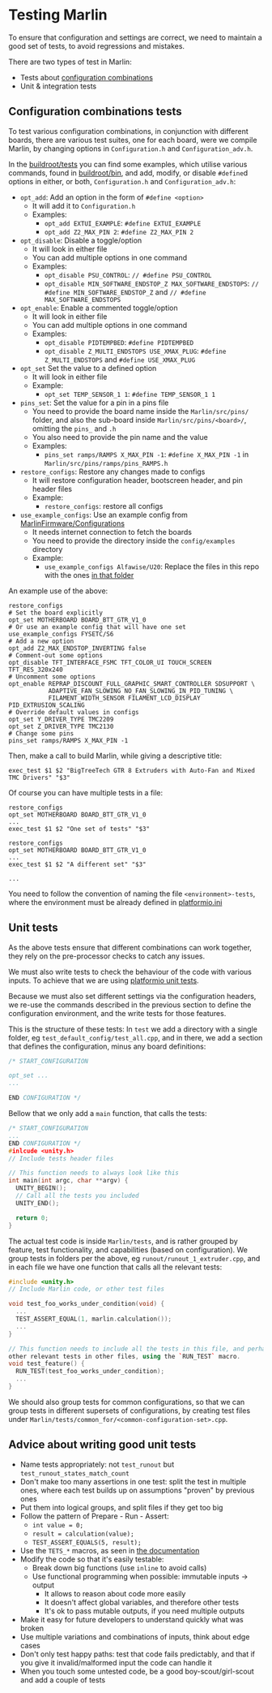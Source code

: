 # Testing Marlin

To ensure that configuration and settings are correct, we need to maintain a
good set of tests, to avoid regressions and mistakes.

There are two types of test in Marlin:
* Tests about [configuration combinations](../buildroot/tests)
* Unit & integration tests

## Configuration combinations tests

To test various configuration combinations, in conjunction with different 
boards, there are various test suites, one for each board, were we compile 
Marlin, by changing options in `Configuration.h` and `Configuration_adv.h`.

In the [buildroot/tests](../buildroot/tests) you can find some examples, which 
utilise various commands, found in [buildroot/bin](../buildroot/bin), and add,
modify, or disable `#define`d options in either, or both, `Configuration.h` and
`Configuration_adv.h`:
* `opt_add`: Add an option in the form of `#define <option>`
  * It will add it to `Configuration.h`
  * Examples:
    * `opt_add EXTUI_EXAMPLE`: `#define EXTUI_EXAMPLE`
    * `opt_add Z2_MAX_PIN 2`: `#define Z2_MAX_PIN 2`
* `opt_disable`: Disable a toggle/option
  * It will look in either file
  * You can add multiple options in one command
  * Examples:
    * `opt_disable PSU_CONTROL`: `// #define PSU_CONTROL`
    * `opt_disable MIN_SOFTWARE_ENDSTOP_Z MAX_SOFTWARE_ENDSTOPS`: `// #define MIN_SOFTWARE_ENDSTOP_Z` and `// #define MAX_SOFTWARE_ENDSTOPS`
* `opt_enable`: Enable a commented toggle/option
  * It will look in either file
  * You can add multiple options in one command
  * Examples:
    * `opt_disable PIDTEMPBED`: `#define PIDTEMPBED`
    * `opt_disable Z_MULTI_ENDSTOPS USE_XMAX_PLUG`: `#define Z_MULTI_ENDSTOPS` and `#define USE_XMAX_PLUG`
* `opt_set` Set the value to a defined option
  * It will look in either file
  * Example:
    * `opt_set TEMP_SENSOR_1 1`: `#define TEMP_SENSOR_1 1`
* `pins_set`: Set the value for a pin in a pins file
  * You need to provide the board name inside the `Marlin/src/pins/` folder, and 
  also the sub-board inside `Marlin/src/pins/<board>/`, omitting the `pins_` and 
  `.h` 
  * You also need to provide the pin name and the value
  * Examples:
    * `pins_set ramps/RAMPS X_MAX_PIN -1`: `#define X_MAX_PIN -1` in `Marlin/src/pins/ramps/pins_RAMPS.h`
* `restore_configs`: Restore any changes made to configs
  * It will restore configuration header, bootscreen header, and pin header 
  files
  * Example:
    * `restore_configs`: restore all configs
* `use_example_configs`: Use an example config from [MarlinFirmware/Configurations](https://github.com/MarlinFirmware/Configurations)
  * It needs internet connection to fetch the boards
  * You need to provide the directory inside the `config/examples` directory
  * Example:
    * `use_example_configs Alfawise/U20`: Replace the files in this repo with 
    the ones [in that folder](https://github.com/MarlinFirmware/Configurations/tree/import-2.0.x/config/examples/Alfawise/U20)

An example use of the above:
```shell script
restore_configs
# Set the board explicitly
opt_set MOTHERBOARD BOARD_BTT_GTR_V1_0
# Or use an example config that will have one set
use_example_configs FYSETC/S6
# Add a new option
opt_add Z2_MAX_ENDSTOP_INVERTING false
# Comment-out some options
opt_disable TFT_INTERFACE_FSMC TFT_COLOR_UI TOUCH_SCREEN TFT_RES_320x240
# Uncomment some options
opt_enable REPRAP_DISCOUNT_FULL_GRAPHIC_SMART_CONTROLLER SDSUPPORT \
           ADAPTIVE_FAN_SLOWING NO_FAN_SLOWING_IN_PID_TUNING \
           FILAMENT_WIDTH_SENSOR FILAMENT_LCD_DISPLAY PID_EXTRUSION_SCALING
# Override default values in configs
opt_set Y_DRIVER_TYPE TMC2209
opt_set Z_DRIVER_TYPE TMC2130
# Change some pins
pins_set ramps/RAMPS X_MAX_PIN -1
```

Then, make a call to build Marlin, while giving a descriptive title:
```shell script
exec_test $1 $2 "BigTreeTech GTR 8 Extruders with Auto-Fan and Mixed TMC Drivers" "$3"
```

Of course you can have multiple tests in a file:
```shell script
restore_configs
opt_set MOTHERBOARD BOARD_BTT_GTR_V1_0
...
exec_test $1 $2 "One set of tests" "$3"

restore_configs
opt_set MOTHERBOARD BOARD_BTT_GTR_V1_0
...
exec_test $1 $2 "A different set" "$3"

...
```

You need to follow the convention of naming the file `<environment>-tests`, 
where the environment must be already defined in [platformio.ini](../platformio.ini)

## Unit tests

As the above tests ensure that different combinations can work together, they 
rely on the pre-processor checks to catch any issues.

We must also write tests to check the behaviour of the code with various inputs.
To achieve that we are using [platformio unit tests](https://docs.platformio.org/en/latest/plus/unit-testing.html).

Because we must also set different settings via the configuration headers, we 
re-use the commands described in the previous section to define the 
configuration environment, and the write tests for those features.

This is the structure of these tests:
In `test` we add a directory with a single folder, eg 
`test_default_config/test_all.cpp`, and in there, we add a section that defines 
the configuration, minus any board definitions:
```cpp
/* START_CONFIGURATION

opt_set ...
...

END CONFIGURATION */
```

Bellow that we only add a `main` function, that calls the tests:
```cpp
/* START_CONFIGURATION
...
END CONFIGURATION */
#inlcude <unity.h>
// Include tests header files

// This function needs to always look like this
int main(int argc, char **argv) {
  UNITY_BEGIN();
  // Call all the tests you included
  UNITY_END();

  return 0;
}
```

The actual test code is inside `Marlin/tests`, and is rather grouped by feature,
test functionality, and capabilities (based on configuration). We group tests in 
folders per the above, eg `runout/runout_1_extruder.cpp`, and in each file we 
have one function that calls all the relevant tests:
```cpp
#include <unity.h>
// Include Marlin code, or other test files

void test_foo_works_under_condition(void) {
  ...
  TEST_ASSERT_EQUAL(1, marlin.calculation());
  ...
}

// This function needs to include all the tests in this file, and perhaps any
other relevant tests in other files, using the `RUN_TEST` macro.
void test_feature() {
  RUN_TEST(test_foo_works_under_condition);
  ...
}
``` 

We should also group tests for common configurations, so that we can group tests
in different supersets of configurations, by creating test files under 
`Marlin/tests/common_for/<common-configuration-set>.cpp`.

## Advice about writing good unit tests
* Name tests appropriately: not `test_runout` but `test_runout_states_match_count`
* Don't make too many assertions in one test: split the test in multiple ones,
where each test builds up on assumptions "proven" by previous ones
* Put them into logical groups, and split files if they get too big
* Follow the pattern of Prepare - Run - Assert:
  * `int value = 0;`
  * `result = calculation(value);`
  * `TEST_ASSERT_EQUALS(5, result);`
* Use the `TETS_*` macros, as seen in [the documentation](https://docs.platformio.org/en/latest/plus/unit-testing.html#api)
* Modify the code so that it's easily testable:
  * Break down big functions (use `inline` to avoid calls)
  * Use functional programming when possible: immutable inputs -> output
    * It allows to reason about code more easily
    * It doesn't affect global variables, and therefore other tests
    * It's ok to pass mutable outputs, if you need multiple outputs
* Make it easy for future developers to understand quickly what was broken
* Use multiple variations and combinations of inputs, think about edge cases
* Don't only test happy paths: test that code fails predictably, and that if you 
give it invalid/malformed input the code can handle it
* When you touch some untested code, be a good boy-scout/girl-scout and add a 
couple of tests